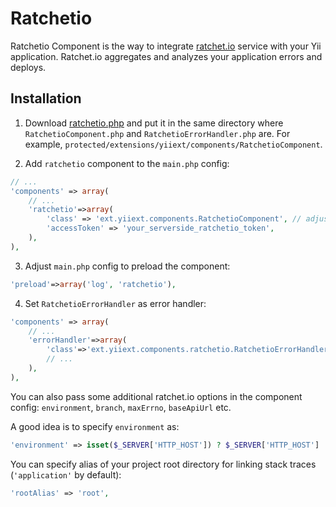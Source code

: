 Ratchetio
=========

Ratchetio Component is the way to integrate [ratchet.io](http://ratchet.io/) service with your Yii application.
Ratchet.io aggregates and analyzes your application errors and deploys.

Installation
------------

1. Download [ratchetio.php](https://raw.github.com/ratchetio/ratchetio-php/master/ratchetio.php)
   and put it in the same directory where `RatchetioComponent.php` and `RatchetioErrorHandler.php` are.
   For example, `protected/extensions/yiiext/components/RatchetioComponent`.

2. Add `ratchetio` component to the `main.php` config:

```php
// ...
'components' => array(
	// ...
	'ratchetio'=>array(
		'class' => 'ext.yiiext.components.RatchetioComponent', // adjust path if needed
		'accessToken' => 'your_serverside_ratchetio_token',
	),
),
```

3. Adjust `main.php` config to preload the component:

```php
'preload'=>array('log', 'ratchetio'),
```

4. Set `RatchetioErrorHandler` as error handler:

```php
'components' => array(
	// ...
	'errorHandler'=>array(
		'class'=>'ext.yiiext.components.ratchetio.RatchetioErrorHandler',
		// ...
	),
),
```

You can also pass some additional ratchet.io options in the component config:
`environment`, `branch`, `maxErrno`, `baseApiUrl` etc.

A good idea is to specify `environment` as:

```php
'environment' => isset($_SERVER['HTTP_HOST']) ? $_SERVER['HTTP_HOST'] : 'cli_'.php_uname("n"),
```

You can specify alias of your project root directory for linking stack traces (`'application'` by default):
```php
'rootAlias' => 'root',
```